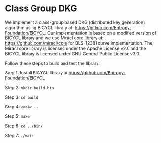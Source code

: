 # Class Group DKG

We implement a class-group based DKG (distributed key generation) algorithm using BICYCL library at: https://github.com/Entropy-Foundation/BICYCL.
Our implementation is based on a modified version of BICYCL library and we use Miracl core library at: https://github.com/miracl/core for BLS-12381 curve implementation. The Miracl core library is licensed under the Apache License v2.0 and the BICYCL library is licensed under GNU General Public License v3.0. 

Follow these steps to build and test the library:

Step 1: Install BICYCL library at https://github.com/Entropy-Foundation/BICYCL

Step 2: `mkdir build bin`

Step 3: `cd build`

Step 4: `cmake ..`

Step 5: `make`

Step 6: `cd ../bin/`

Step 7: `./main`
